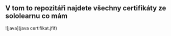 ## V tom to repozitáři najdete všechny certifikáty ze sololearnu co mám
![java](java certifikat.jfif)
